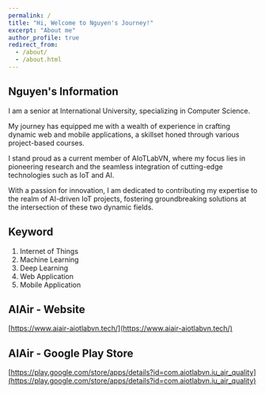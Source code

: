 ```yaml
---
permalink: /
title: "Hi, Welcome to Nguyen's Journey!"
excerpt: "About me"
author_profile: true
redirect_from: 
  - /about/
  - /about.html
---
```


Nguyen's Information
------
I am a senior at International University, specializing in Computer Science.

My journey has equipped me with a wealth of experience in crafting dynamic web and mobile applications, a skillset honed through various project-based courses.

I stand proud as a current member of AIoTLabVN, where my focus lies in pioneering research and the seamless integration of cutting-edge technologies such as IoT and AI.

With a passion for innovation, I am dedicated to contributing my expertise to the realm of AI-driven IoT projects, fostering groundbreaking solutions at the intersection of these two dynamic fields.

Keyword
------
1. Internet of Things
2. Machine Learning
3. Deep Learning
4. Web Application
5. Mobile Application

AIAir - Website
------
[https://www.aiair-aiotlabvn.tech/](https://www.aiair-aiotlabvn.tech/)

AIAir - Google Play Store 
------
[https://play.google.com/store/apps/details?id=com.aiotlabvn.iu_air_quality](https://play.google.com/store/apps/details?id=com.aiotlabvn.iu_air_quality)